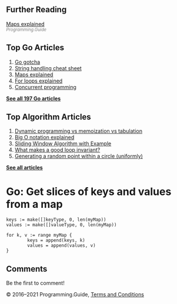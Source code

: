 <span class="underline"></span>

<span class="underline"></span>

## Further Reading

[Maps explained](maps-explained.html)  
<span style="color: grey; font-style: italic; font-size: smaller">Programming.Guide</span>

## Top Go Articles

1.  [Go gotcha](go-gotcha.html)
2.  [String handling cheat sheet](string-functions-reference-cheat-sheet.html)
3.  [Maps explained](maps-explained.html)
4.  [For loops explained](for-loop.html)
5.  [Concurrent programming](go-concurrency-tutorial.html)

[**See all 197 Go articles**](index.html)

<span class="underline"></span>

## Top Algorithm Articles

1.  [Dynamic programming vs memoization vs tabulation](../dynamic-programming-vs-memoization-vs-tabulation.html)
2.  [Big O notation explained](../big-o-notation-explained.html)
3.  [Sliding Window Algorithm with Example](../sliding-window-example.html)
4.  [What makes a good loop invariant?](../what-makes-a-good-loop-invariant.html)
5.  [Generating a random point within a circle (uniformly)](../random-point-within-circle.html)

[**See all articles**](../index.html)

# Go: Get slices of keys and values from a map

    keys := make([]keyType, 0, len(myMap))
    values := make([]valueType, 0, len(myMap))

    for k, v := range myMap {
            keys = append(keys, k)
            values = append(values, v)
    }

## Comments

Be the first to comment!

© 2016–2021 Programming.Guide, [Terms and Conditions](../terms-and-conditions.html)
